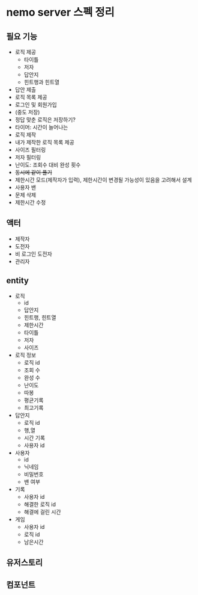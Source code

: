 # nemo server 스펙 정리

## 필요 기능
- 로직 제공
    - 타이틀
    - 저자
    - 답안지
    - 힌트행과 힌트열
- 답안 제출
- 로직 목록 제공
- 로그인 및 회원가입
- (중도 저장)
- 정답 맞춘 로직은 저장하기?
- 타이머: 시간이 늘어나는
- 로직 제작
- 내가 제작한 로직 목록 제공
- 사이즈 필터링
- 저자 필터링
- 난이도: 조회수 대비 완성 횟수
- ~~동시에 같이 풀기~~
- 제한시간 모드(제작자가 입력), 제한시간이 변경될 가능성이 있음을 고려해서 설계
- 사용자 밴
- 문제 삭제
- 제한시간 수정

## 액터
- 제작자
- 도전자
- 비 로그인 도전자
- 관리자

## entity
- 로직
  - id
  - 답안지
  - 힌트행, 힌트열
  - 제한시간
  - 타이틀
  - 저자
  - 사이즈
- 로직 정보
  - 로직 id
  - 조회 수
  - 완성 수
  - 난이도
  - 따봉
  - 평균기록
  - 최고기록
- 답안지
  - 로직 id
  - 행,열
  - 시간 기록
  - 사용자 id
- 사용자
  - id
  - 닉네임
  - 비밀번호
  - 밴 여부
- 기록
  - 사용자 id
  - 해결한 로직 id
  - 해결에 걸린 시간
- 게임
  - 사용자 id
  - 로직 id
  - 남은시간


## 유저스토리

## 컴포넌트